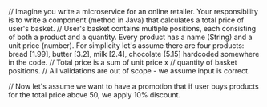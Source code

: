 // Imagine you write a microservice for an online retailer. Your responsibility is to write a component (method in Java) that calculates a total price of user's basket.
// User's basket contains multiple positions, each consisting of both a product and a quantity. Every product has a name (String) and a unit price (number). For simplicity let's assume there are four products: bread [1.99], butter [3.2], milk [2.4], chocolate (5.15] hardcoded somewhere in the code.
// Total price is a sum of unit price x
// quantity of basket positions.
// All validations are out of scope - we assume input is correct.

// Now let's assume we want to have a promotion that if user buys products for the total price above 50, we apply 10% discount.

